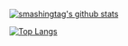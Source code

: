 

[![smashingtag's github stats](https://github-readme-stats.vercel.app/api?username=smashingtags&count_private=true)](https://github.com/anuraghazra/github-readme-stats)

[![Top Langs](https://github-readme-stats.vercel.app/api/top-langs/?username=smashingtags)](https://github.com/anuraghazra/github-readme-stats)

